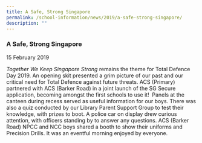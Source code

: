 ```yaml
---
title: A Safe, Strong Singapore
permalink: /school-information/news/2019/a-safe-strong-singapore/
description: ""
---
```

### **A Safe, Strong Singapore**
15 February 2019

_Together We Keep Singapore Strong_ remains the theme for Total Defence Day 2019. An opening skit presented a grim picture of our past and our critical need for Total Defence against future threats. ACS (Primary) partnered with ACS (Barker Road) in a joint launch of the SG Secure application, becoming amongst the first schools to use it!  Panels at the canteen during recess served as useful information for our boys. There was also a quiz conducted by our Library Parent Support Group to test their knowledge, with prizes to boot. A police car on display drew curious attention, with officers standing by to answer any questions. ACS (Barker Road) NPCC and NCC boys shared a booth to show their uniforms and Precision Drills. It was an eventful morning enjoyed by everyone.